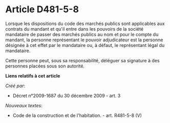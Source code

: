 # Article D481-5-8

Lorsque les dispositions du code des marchés publics sont applicables aux contrats du mandant et qu'il entre dans les
pouvoirs de la société mandataire de passer des marchés publics au nom et pour le compte du mandant, la personne représentant
le pouvoir adjudicateur est la personne désignée à cet effet par le mandataire ou, à défaut, le représentant légal du
mandataire. 

Cette personne peut, sous sa responsabilité, déléguer sa signature à des personnes placées sous son autorité.

**Liens relatifs à cet article**

_Créé par_:

  - Décret n°2009-1687 du 30 décembre 2009 - art. 3

_Nouveaux textes_:

  - Code de la construction et de l'habitation. - art. R481-5-8 (V)
